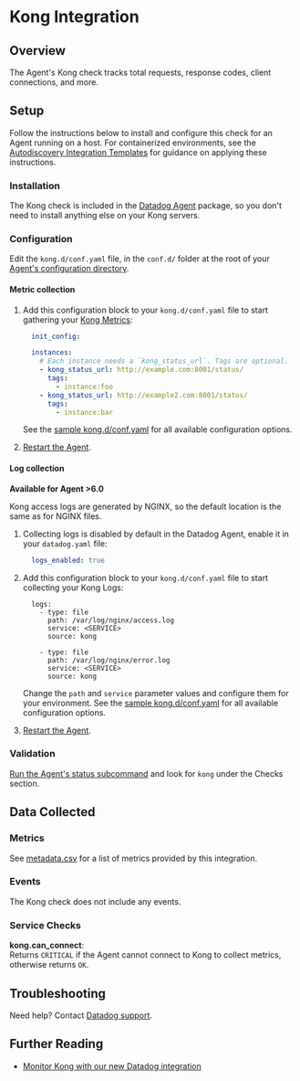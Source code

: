 # Kong Integration

## Overview

The Agent's Kong check tracks total requests, response codes, client connections, and more.

## Setup

Follow the instructions below to install and configure this check for an Agent running on a host. For containerized environments, see the [Autodiscovery Integration Templates][1] for guidance on applying these instructions.

### Installation

The Kong check is included in the [Datadog Agent][2] package, so you don't need to install anything else on your Kong servers.

### Configuration

Edit the `kong.d/conf.yaml` file, in the `conf.d/` folder at the root of your [Agent's configuration directory][3].

#### Metric collection

1. Add this configuration block to your `kong.d/conf.yaml` file to start gathering your [Kong Metrics](#metrics):

    ```yaml
      init_config:

      instances:
        # Each instance needs a `kong_status_url`. Tags are optional.
        - kong_status_url: http://example.com:8001/status/
          tags:
            - instance:foo
        - kong_status_url: http://example2.com:8001/status/
          tags:
            - instance:bar
    ```

    See the [sample kong.d/conf.yaml][4] for all available configuration options.

2. [Restart the Agent][5].

#### Log collection

**Available for Agent >6.0**

Kong access logs are generated by NGINX, so the default location is the same as for NGINX files.

1. Collecting logs is disabled by default in the Datadog Agent, enable it in your `datadog.yaml` file:

    ```yaml
      logs_enabled: true
    ```

2. Add this configuration block to your `kong.d/conf.yaml` file to start collecting your Kong Logs:

    ```
      logs:
        - type: file
          path: /var/log/nginx/access.log
          service: <SERVICE>
          source: kong

        - type: file
          path: /var/log/nginx/error.log
          service: <SERVICE>
          source: kong
    ```

    Change the `path` and `service` parameter values and configure them for your environment.
    See the [sample kong.d/conf.yaml][3] for all available configuration options.

3. [Restart the Agent][4].

### Validation

[Run the Agent's status subcommand][6] and look for `kong` under the Checks section.

## Data Collected
### Metrics

See [metadata.csv][7] for a list of metrics provided by this integration.

### Events
The Kong check does not include any events.

### Service Checks

**kong.can_connect**:<br>
Returns `CRITICAL` if the Agent cannot connect to Kong to collect metrics, otherwise returns `OK`.

## Troubleshooting
Need help? Contact [Datadog support][8].

## Further Reading

* [Monitor Kong with our new Datadog integration][9]


[1]: https://docs.datadoghq.com/agent/autodiscovery/integrations
[2]: https://app.datadoghq.com/account/settings#agent
[3]: https://docs.datadoghq.com/agent/guide/agent-configuration-files/#agent-configuration-directory
[4]: https://github.com/DataDog/integrations-core/blob/master/kong/datadog_checks/kong/data/conf.yaml.example
[5]: https://docs.datadoghq.com/agent/guide/agent-commands/#start-stop-and-restart-the-agent
[6]: https://docs.datadoghq.com/agent/guide/agent-commands/#agent-status-and-information
[7]: https://github.com/DataDog/integrations-core/blob/master/kong/metadata.csv
[8]: https://docs.datadoghq.com/help
[9]: https://www.datadoghq.com/blog/monitor-kong-datadog
